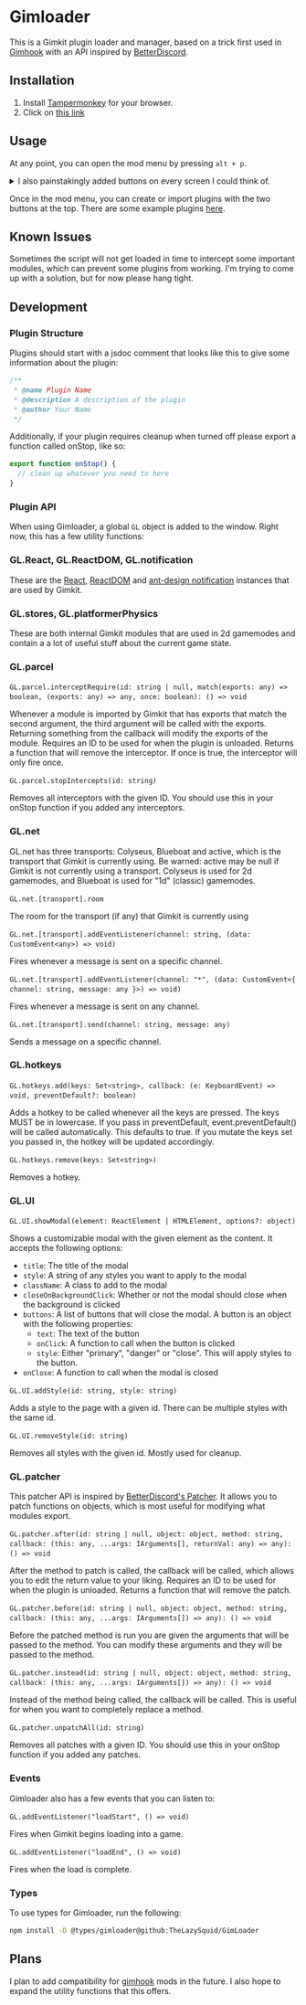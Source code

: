 # Gimloader

This is a Gimkit plugin loader and manager, based on a trick first used in [Gimhook](https://codeberg.org/gimhook/gimhook) with an API inspired by [BetterDiscord](https://docs.betterdiscord.app/api/).

## Installation

1. Install [Tampermonkey](https://www.tampermonkey.net/) for your browser.
2. Click on [this link](https://raw.githubusercontent.com/TheLazySquid/GimLoader/main/build/bundle.user.js)

## Usage

At any point, you can open the mod menu by pressing `alt + p`.

<details>
<summary>I also painstakingly added buttons on every screen I could think of.</summary>

![1d host lobby](/images/1dHost.png)
![1d host in game](/images/1dHostIngame.png)
![1d player in game](/images/1dIngame.png)
![1d player lobby](/images/1dJoin.png)
![2d host](/images/2dHost.png)
![2d player](/images/2dPlayer.png)
![Creative](/images/Creative.png)
![Home](/images/HomeScreen.png)
![Join Screen](/images/JoinScreen.png)

</details>

Once in the mod menu, you can create or import plugins with the two buttons at the top. There are some example plugins [here](/plugins/).

## Known Issues

Sometimes the script will not get loaded in time to intercept some important modules, which can prevent some plugins from working. I'm trying to come up with a solution, but for now please hang tight.

## Development

### Plugin Structure

Plugins should start with a jsdoc comment that looks like this to give some information about the plugin:

```javascript
/**
 * @name Plugin Name
 * @description A description of the plugin
 * @author Your Name
 */
```

Additionally, if your plugin requires cleanup when turned off please export a function called onStop, like so:

```javascript
export function onStop() {
  // clean up whatever you need to here
}
```

### Plugin API

When using Gimloader, a global `GL` object is added to the window. Right now, this has a few utility functions:

### GL.React, GL.ReactDOM, GL.notification

These are the [React](https://react.dev/reference/react), [ReactDOM](https://react.dev/reference/react-dom) and [ant-design notification](https://ant.design/components/notification) instances that are used by Gimkit.

### GL.stores, GL.platformerPhysics

These are both internal Gimkit modules that are used in 2d gamemodes and contain a a lot of useful stuff about the current game state.

### GL.parcel

`GL.parcel.interceptRequire(id: string | null, match(exports: any) => boolean, (exports: any) => any, once: boolean): () => void`

Whenever a module is imported by Gimkit that has exports that match the second argument, the third argument will be called with the exports. Returning something from the callback will modify the exports of the module. Requires an ID to be used for when the plugin is unloaded. Returns a function that will remove the interceptor. If once is true, the interceptor will only fire once.

`GL.parcel.stopIntercepts(id: string)`

Removes all interceptors with the given ID. You should use this in your onStop function if you added any interceptors.

### GL.net

GL.net has three transports: Colyseus, Blueboat and active, which is the transport that Gimkit is currently using. Be warned: active may be null if Gimkit is not currently using a transport. Colyseus is used for 2d gamemodes, and Blueboat is used for "1d" (classic) gamemodes.

`GL.net.[transport].room`

The room for the transport (if any) that Gimkit is currently using

`GL.net.[transport].addEventListener(channel: string, (data: CustomEvent<any>) => void)`

Fires whenever a message is sent on a specific channel.

`GL.net.[transport].addEventListener(channel: "*", (data: CustomEvent<{ channel: string, message: any }>) => void)`

Fires whenever a message is sent on any channel.

`GL.net.[transport].send(channel: string, message: any)`

Sends a message on a specific channel.

### GL.hotkeys

`GL.hotkeys.add(keys: Set<string>, callback: (e: KeyboardEvent) => void, preventDefault?: boolean)`

Adds a hotkey to be called whenever all the keys are pressed. The keys MUST be in lowercase. If you pass in preventDefault, event.preventDefault() will be called automatically. This defaults to true. If you mutate the keys set you passed in, the hotkey will be updated accordingly.

`GL.hotkeys.remove(keys: Set<string>)`

Removes a hotkey.

### GL.UI

`GL.UI.showModal(element: ReactElement | HTMLElement, options?: object)`

Shows a customizable modal with the given element as the content. It accepts the following options:

- `title`: The title of the modal
- `style`: A string of any styles you want to apply to the modal
- `className`: A class to add to the modal
- `closeOnBackgroundClick`: Whether or not the modal should close when the background is clicked
- `buttons`: A list of buttons that will close the modal. A button is an object with the following properties:
  - `text`: The text of the button
  - `onClick`: A function to call when the button is clicked
  - `style`: Either "primary", "danger" or "close". This will apply styles to the button.
- `onClose`: A function to call when the modal is closed

`GL.UI.addStyle(id: string, style: string)`

Adds a style to the page with a given id. There can be multiple styles with the same id.

`GL.UI.removeStyle(id: string)`

Removes all styles with the given id. Mostly used for cleanup.

### GL.patcher

This patcher API is inspired by [BetterDiscord's Patcher](https://docs.betterdiscord.app/api/patcher). It allows you to patch functions on objects, which is most useful for modifying what modules export.

`GL.patcher.after(id: string | null, object: object, method: string, callback: (this: any, ...args: IArguments[], returnVal: any) => any): () => void`

After the method to patch is called, the callback will be called, which allows you to edit the return value to your liking. Requires an ID to be used for when the plugin is unloaded. Returns a function that will remove the patch.

`GL.patcher.before(id: string | null, object: object, method: string, callback: (this: any, ...args: IArguments[]) => any): () => void`

Before the patched method is run you are given the arguments that will be passed to the method. You can modify these arguments and they will be passed to the method. 

`GL.patcher.instead(id: string | null, object: object, method: string, callback: (this: any, ...args: IArguments[]) => any): () => void`

Instead of the method being called, the callback will be called. This is useful for when you want to completely replace a method.

`GL.patcher.unpatchAll(id: string)`

Removes all patches with a given ID. You should use this in your onStop function if you added any patches.

### Events

Gimloader also has a few events that you can listen to:

`GL.addEventListener("loadStart", () => void)`

Fires when Gimkit begins loading into a game.

`GL.addEventListener("loadEnd", () => void)`

Fires when the load is complete.

### Types

To use types for Gimloader, run the following:

```bash
npm install -D @types/gimloader@github:TheLazySquid/GimLoader
```

## Plans

I plan to add compatibility for [gimhook](https://codeberg.org/gimhook/gimhook) mods in the future. I also hope to expand the utility functions that this offers.